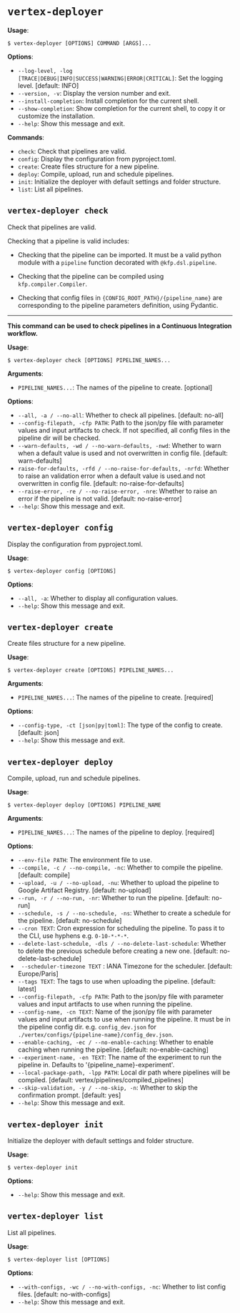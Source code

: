 # `vertex-deployer`

**Usage**:

```console
$ vertex-deployer [OPTIONS] COMMAND [ARGS]...
```

**Options**:

* `--log-level, -log [TRACE|DEBUG|INFO|SUCCESS|WARNING|ERROR|CRITICAL]`: Set the logging level. [default: INFO]
* `--version, -v`: Display the version number and exit.
* `--install-completion`: Install completion for the current shell.
* `--show-completion`: Show completion for the current shell, to copy it or customize the installation.
* `--help`: Show this message and exit.

**Commands**:

* `check`: Check that pipelines are valid.
* `config`: Display the configuration from pyproject.toml.
* `create`: Create files structure for a new pipeline.
* `deploy`: Compile, upload, run and schedule pipelines.
* `init`: Initialize the deployer with default settings and folder structure.
* `list`: List all pipelines.

## `vertex-deployer check`

Check that pipelines are valid.

Checking that a pipeline is valid includes:

* Checking that the pipeline can be imported. It must be a valid python module with a
`pipeline` function decorated with `@kfp.dsl.pipeline`.

* Checking that the pipeline can be compiled using `kfp.compiler.Compiler`.

* Checking that config files in `{CONFIG_ROOT_PATH}/{pipeline_name}` are corresponding to the
pipeline parameters definition, using Pydantic.

---

**This command can be used to check pipelines in a Continuous Integration workflow.**

**Usage**:

```console
$ vertex-deployer check [OPTIONS] PIPELINE_NAMES...
```

**Arguments**:

* `PIPELINE_NAMES...`: The names of the pipeline to create. [optional]

**Options**:

* `--all, -a / --no-all`: Whether to check all pipelines. [default: no-all]
* `--config-filepath, -cfp PATH`: Path to the json/py file with parameter values and input artifacts to check. If not specified, all config files in the pipeline dir will be checked.
* `--warn-defaults, -wd / --no-warn-defaults, -nwd`: Whether to warn when a default value is used and not overwritten in config file. [default: warn-defaults]
* `raise-for-defaults, -rfd / --no-raise-for-defaults, -nrfd`: Whether to raise an validation error when a default value is used.and not overwritten in config file. [default: no-raise-for-defaults]
* `--raise-error, -re / --no-raise-error, -nre`: Whether to raise an error if the pipeline is not valid. [default: no-raise-error]
* `--help`: Show this message and exit.

## `vertex-deployer config`

Display the configuration from pyproject.toml.

**Usage**:

```console
$ vertex-deployer config [OPTIONS]
```

**Options**:

* `--all, -a`: Whether to display all configuration values.
* `--help`: Show this message and exit.

## `vertex-deployer create`

Create files structure for a new pipeline.

**Usage**:

```console
$ vertex-deployer create [OPTIONS] PIPELINE_NAMES...
```

**Arguments**:

* `PIPELINE_NAMES...`: The names of the pipeline to create. [required]

**Options**:

* `--config-type, -ct [json|py|toml]`: The type of the config to create. [default: json]
* `--help`: Show this message and exit.

## `vertex-deployer deploy`

Compile, upload, run and schedule pipelines.

**Usage**:

```console
$ vertex-deployer deploy [OPTIONS] PIPELINE_NAME
```

**Arguments**:

* `PIPELINE_NAMES...`: The names of the pipeline to deploy. [required]

**Options**:

* `--env-file PATH`: The environment file to use.
* `--compile, -c / --no-compile, -nc`: Whether to compile the pipeline. [default: compile]
* `--upload, -u / --no-upload, -nu`: Whether to upload the pipeline to Google Artifact Registry. [default: no-upload]
* `--run, -r / --no-run, -nr`: Whether to run the pipeline. [default: no-run]
* `--schedule, -s / --no-schedule, -ns`: Whether to create a schedule for the pipeline. [default: no-schedule]
* `--cron TEXT`: Cron expression for scheduling the pipeline. To pass it to the CLI, use hyphens e.g. `0-10-*-*-*`.
* `--delete-last-schedule, -dls / --no-delete-last-schedule`: Whether to delete the previous schedule before creating a new one. [default: no-delete-last-schedule]
* ` --scheduler-timezone TEXT` : IANA Timezone for the scheduler. [default: Europe/Paris]
* `--tags TEXT`: The tags to use when uploading the pipeline. [default: latest]
* `--config-filepath, -cfp PATH`: Path to the json/py file with parameter values and input artifacts to use when running the pipeline.
* `--config-name, -cn TEXT`: Name of the json/py file with parameter values and input artifacts to use when running the pipeline. It must be in the pipeline config dir. e.g. `config_dev.json` for `./vertex/configs/{pipeline-name}/config_dev.json`.
* `--enable-caching, -ec / --no-enable-caching`: Whether to enable caching when running the pipeline. [default: no-enable-caching]
* `--experiment-name, -en TEXT`: The name of the experiment to run the pipeline in. Defaults to '{pipeline_name}-experiment'.
* `--local-package-path, -lpp PATH`: Local dir path where pipelines will be compiled. [default: vertex/pipelines/compiled_pipelines]
* `--skip-validation, -y / --no-skip, -n`: Whether to skip the confirmation prompt. [default: yes]
* `--help`: Show this message and exit.

## `vertex-deployer init`

Initialize the deployer with default settings and folder structure.

**Usage**:

```console
$ vertex-deployer init
```

**Options**:

* `--help`: Show this message and exit.

## `vertex-deployer list`

List all pipelines.

**Usage**:

```console
$ vertex-deployer list [OPTIONS]
```

**Options**:

* `--with-configs, -wc / --no-with-configs, -nc`: Whether to list config files. [default: no-with-configs]
* `--help`: Show this message and exit.
